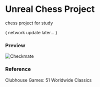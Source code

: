 # Unreal Chess Project

chess project for study

( network update later... )

### Preview
![Checkmate](https://user-images.githubusercontent.com/46084498/145542951-eb1cfb9d-3cf1-40ec-b658-79832705a718.gif)

### Reference
Clubhouse Games: 51 Worldwide Classics

